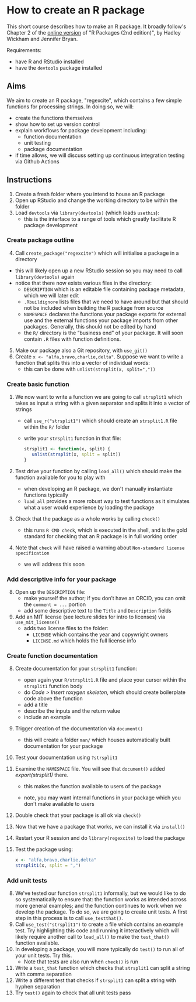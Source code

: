 # How to create an R package

This short course describes how to make an R package. It broadly follow's Chapter 2 of the [online version](https://r-pkgs.org/) of "R Packages (2nd edition)", by Hadley Wickham and Jennifer Bryan.

Requirements:

* have R and RStudio installed
* have the `devtools` package installed

## Aims

We aim to create an R package, "regexcite", which contains a few simple functions for processing strings. In doing so, we will:

* create the functions themselves
* show how to set up version control
* explain workflows for package development including:
  * function documentation
  * unit testing
  * package documentation
* if time allows, we will discuss setting up continuous integration testing via Github Actions

## Instructions

1. Create a fresh folder where you intend to house an R package
2. Open up RStudio and change the working directory to be within the folder
3. Load `devtools` via `library(devtools)` (which loads `usethis`):
   * this is the interface to a range of tools which greatly facilitate R package development

### Create package outline

4. Call `create_package("regexcite")` which will initialise a package in a directory

* this will likely open up a new RStudio session so you may need to call `library(devtools)` again
* notice that there now exists various files in the directory:
  * `DESCRIPTION` which is an editable file containing package metadata, which we will later edit
  * `.Rbuildignore` lists files that we need to have around but that should not be included when building the R package from source
  * `NAMESPACE` declares the functions your package exports for external use and the external functions your package imports from other packages. Generally, this should not be edited by hand
  * the `R/` directory is the “business end” of your package. It will soon contain `.R` files with function definitions.

5. Make our package also a Git repository, with `use_git()`
6. Create `x <- "alfa,bravo,charlie,delta"`. Suppose we want to write a function that splits this into a vector of individual words:
   * this can be done with `unlist(strsplit(x, split=","))`

### Create basic function

1. We now want to write a function we are going to call `strsplit1` which takes as input a string with a given separator and splits it into a vector of strings

   * call `use_r("strsplit1")` which should create an `strsplit1.R` file within the `R/` folder

   * write your `strsplit1` function in that file:

     ```R
     strsplit1 <- function(x, split) {
     	unlist(strsplit(x, split = split))
     }
     ```

8. Test drive your function by calling `load_all()` which should make the function available for you to play with
   * when developing an R package, we don't manually instantiate functions typically
   * `load_all` provides a more robust way to test functions as it simulates what a user would experience by loading the package
9. Check that the package as a whole works by calling `check()`
   * this runs `R CMD check`, which is executed in the shell, and is the gold standard for checking that an R package is in full working order
10. Note that `check` will have raised a warning about `Non-standard license specification`
    * we will address this soon

### Add descriptive info for your package

8. Open up the `DESCRIPTION` file:
   * make yourself the author; if you don’t have an ORCID, you can omit the `comment = ...` portion
   * add some descriptive text to the `Title` and `Description` fields
9. Add an MIT license (see lecture slides for intro to licenses) via `use_mit_license()`
   * adds two license files to the folder:
     * `LICENSE` which contains the year and copywright owners
     * `LICENSE.md` which holds the full license info

### Create function documentation

8. Create documentation for your `strsplit1` function:

   * open again your `R/strsplit1.R` file and place your cursor within the `strsplit1` function body
   * do *Code > Insert roxygen skeleton*, which should create boilerplate code above the function
   * add a title
   * describe the inputs and the return value
   * include an example

9. Trigger creation of the documentation via `document()`

   * this will create a folder `man/` which houses automatically built documentation for your package

10. Test your documentation using `?strsplit1`

11. Examine the `NAMESPACE` file. You will see that `document()` added *export(strsplit1)* there.

    * this makes the function available to users of the package

    * note, you may want internal functions in your package which you don't make available to users

12. Double check that your package is all ok via `check()`

13. Now that we have a package that works, we can install it via `install()`

14. Restart your R session and do `library(regexcite)` to load the package

15. Test the package using:

    ```R
    x <- "alfa,bravo,charlie,delta"
    strsplit1(x, split = ",")
    ```

### Add unit tests

8. We've tested our function `strsplit1` informally, but we would like to do so systematically to ensure that: the function works as intended across more general examples; and the function continues to work when we develop the package. To do so, we are going to create unit tests. A first step in this process is to call `use_testthat()`.
9. Call `use_test("strsplit1")` to create a file which contains an example test. Try highlighting this code and running it interactively which will likely require another call to `load_all()` to make the `test_that()` function available.
10. In developing a package, you will more typically do `test()` to run all of your unit tests. Try this.
    * Note that tests are also run when `check()` is run
11. Write a `test_that` function which checks that `strsplit1` can split a string with comma separation
12. Write a different test that checks if `strsplit1` can split a string with hyphen separation
13. Try `test()` again to check that all unit tests pass


